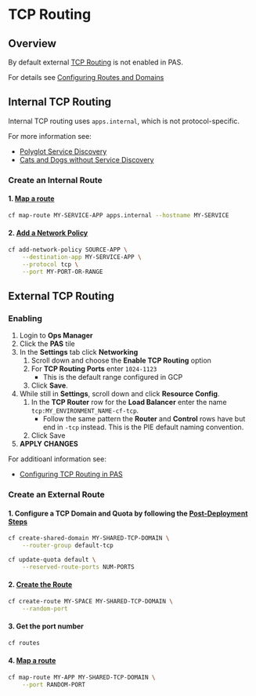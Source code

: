 # TCP Routing

## Overview

By default external [TCP Routing](https://docs.pivotal.io/pivotalcf/opsguide/tcp-routing-ert-config.html) is not enabled in PAS. 

For details see [Configuring Routes and Domains](https://docs.pivotal.io/pivotalcf/devguide/deploy-apps/routes-domains.html)

## Internal TCP Routing

Internal TCP routing uses `apps.internal`, which is not protocol-specific. 

For more information see:

- [Polyglot Service Discovery](https://www.cloudfoundry.org/blog/polyglot-service-discovery-container-networking-cloud-foundry/)
- [Cats and Dogs without Service Discovery](https://github.com/cloudfoundry/cf-networking-examples/blob/master/docs/c2c-no-service-discovery.md)

### Create an Internal Route

#### 1. [Map a route](https://docs.cloudfoundry.org/devguide/deploy-apps/routes-domains.html#map-route)

```bash
cf map-route MY-SERVICE-APP apps.internal --hostname MY-SERVICE
```

#### 2. [Add a Network Policy](https://docs.cloudfoundry.org/devguide/deploy-apps/cf-networking.html#add-policy)

```bash
cf add-network-policy SOURCE-APP \
    --destination-app MY-SERVICE-APP \
    --protocol tcp \
    --port MY-PORT-OR-RANGE
```

## External TCP Routing

### Enabling

1. Login to **Ops Manager**
2. Click the **PAS** tile
3. In the **Settings** tab click **Networking**
   1. Scroll down and choose the **Enable TCP Routing** option
   2. For **TCP Routing Ports** enter `1024-1123`
      - This is the default range configured in GCP
   3. Click **Save**.
4. While still in **Settings**, scroll down and click **Resource Config**.
   1. In the **TCP Router** row for the **Load Balancer** enter the name `tcp:MY_ENVIRONMENT_NAME-cf-tcp`.
      - Follow the same pattern the **Router** and **Control** rows have but end in `-tcp` instead. This is the PIE default naming convention.
   2. Click Save
5. **APPLY CHANGES**

For additioanl information see:
- [Configuring TCP Routing in PAS](https://docs.pivotal.io/pivotalcf/opsguide/tcp-routing-ert-config.html)

### Create an External Route

#### 1. Configure a TCP Domain and Quota by following the [Post-Deployment Steps](https://docs.pivotal.io/pivotalcf/adminguide/enabling-tcp-routing.html#post-deploy)

```bash
cf create-shared-domain MY-SHARED-TCP-DOMAIN \
    --router-group default-tcp
```

```bash
cf update-quota default \
    --reserved-route-ports NUM-PORTS
```

#### 2. [Create the Route](https://docs.pivotal.io/pivotalcf/devguide/deploy-apps/routes-domains.html#create-route-with-port)

```bash
cf create-route MY-SPACE MY-SHARED-TCP-DOMAIN \
    --random-port
```

#### 3. Get the port number

```bash
cf routes
```

#### 4. [Map a route](https://docs.cloudfoundry.org/devguide/deploy-apps/routes-domains.html#map-route)

```bash
cf map-route MY-APP MY-SHARED-TCP-DOMAIN \
    --port RANDOM-PORT
```
